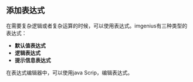 ## 添加表达式
在需要复杂逻辑或者复杂运算的时候，可以使用表达式。imgenius有三种类型的表达式：
* **默认值表达式**
* **逻辑表达式**
* **提示信息表达式**

在表达式编辑器中，可以使用java Scrip，编辑表达式。